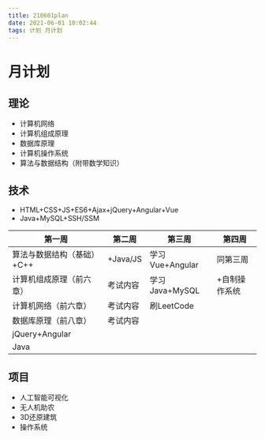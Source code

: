 ```yaml
---
title: 210601plan
date: 2021-06-01 10:02:44
tags: 计划 月计划
---
```


# 月计划

## 理论

- 计算机网络
- 计算机组成原理
- 数据库原理
- 计算机操作系统
- 算法与数据结构（附带数学知识）

## 技术

- HTML+CSS+JS+ES6+Ajax+jQuery+Angular+Vue
- Java+MySQL+SSH/SSM

| 第一周                     | 第二周   | 第三周          | 第四周        |
| -------------------------- | -------- | --------------- | ------------- |
| 算法与数据结构（基础）+C++ | +Java/JS | 学习Vue+Angular | 同第三周      |
| 计算机组成原理（前六章）   | 考试内容 | 学习Java+MySQL  | +自制操作系统 |
| 计算机网络（前六章）       | 考试内容 | 刷LeetCode      |               |
| 数据库原理（前八章）       | 考试内容 |                 |               |
| jQuery+Angular             |          |                 |               |
| Java                       |          |                 |               |

## 项目

- 人工智能可视化
- 无人机助农
- 3D还原建筑
- 操作系统